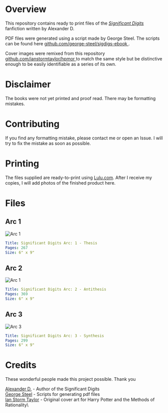 # Overview
This repository contains ready to print files of the [_Significant Digits_](http://www.anarchyishyperbole.com/p/significant-digits.html) fanfiction written by Alexander D. 

PDF files were generated using a script made by George Steel. The scripts can be found here [ github.com/george-steel/sigdigs-ebook ](https://github.com/george-steel/sigdigs-ebook).

Cover images were remixed from this repository [ github.com/ianstormtaylor/hpmor ](https://github.com/ianstormtaylor/hpmor) to match the same style but be distinctive enough to be easily identifiable as a series of its own.

# Disclaimer
The books were not yet printed and proof read. There may be formatting mistakes.

# Contributing
If you find any formatting mistake, please contact me or open an Issue. I will try to fix the mistake as soon as possible. 

# Printing
The files supplied are ready-to-print using [Lulu.com](https://www.lulu.com/). After I receive my copies, I will add photos of the finished product here.

# Files
## Arc 1
![Arc 1](/Arc_1/cover_arc_1.png)

```yaml
Title: Significant Digits Arc: 1 - Thesis
Pages: 267 
Size: 6" x 9"
```

## Arc 2
![Arc 1](/Arc_2/cover_arc_2.png)

```yaml
Title: Significant Digits Arc: 2 - Antithesis
Pages: 369 
Size: 6" x 9"
```

## Arc 3
![Arc 3](/Arc_3/cover_arc_3.png)

```yaml
Title: Significant Digits Arc: 3 - Synthesis
Pages: 299 
Size: 6" x 9"
```

# Credits
These wonderful people made this project possible. Thank you

[Alexander D.](http://www.anarchyishyperbole.com/p/significant-digits.html) - Author of the Significant Digits\
[George Steel](https://github.com/george-steel/sigdigs-ebook) - Scripts for generating pdf files\
[Ian Storm Taylor](https://github.com/ianstormtaylor/hpmor) - Original cover art for Harry Potter and the Methods of Rationality\

